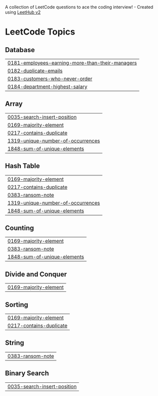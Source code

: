 A collection of LeetCode questions to ace the coding interview! - Created using [LeetHub v2](https://github.com/arunbhardwaj/LeetHub-2.0)
<!---LeetCode Topics Start-->
# LeetCode Topics
## Database
|  |
| ------- |
| [0181-employees-earning-more-than-their-managers](https://github.com/Rishab-xo/leetcode-problems/tree/master/0181-employees-earning-more-than-their-managers) |
| [0182-duplicate-emails](https://github.com/Rishab-xo/leetcode-problems/tree/master/0182-duplicate-emails) |
| [0183-customers-who-never-order](https://github.com/Rishab-xo/leetcode-problems/tree/master/0183-customers-who-never-order) |
| [0184-department-highest-salary](https://github.com/Rishab-xo/leetcode-problems/tree/master/0184-department-highest-salary) |
## Array
|  |
| ------- |
| [0035-search-insert-position](https://github.com/Rishab-xo/leetcode-problems/tree/master/0035-search-insert-position) |
| [0169-majority-element](https://github.com/Rishab-xo/leetcode-problems/tree/master/0169-majority-element) |
| [0217-contains-duplicate](https://github.com/Rishab-xo/leetcode-problems/tree/master/0217-contains-duplicate) |
| [1319-unique-number-of-occurrences](https://github.com/Rishab-xo/leetcode-problems/tree/master/1319-unique-number-of-occurrences) |
| [1848-sum-of-unique-elements](https://github.com/Rishab-xo/leetcode-problems/tree/master/1848-sum-of-unique-elements) |
## Hash Table
|  |
| ------- |
| [0169-majority-element](https://github.com/Rishab-xo/leetcode-problems/tree/master/0169-majority-element) |
| [0217-contains-duplicate](https://github.com/Rishab-xo/leetcode-problems/tree/master/0217-contains-duplicate) |
| [0383-ransom-note](https://github.com/Rishab-xo/leetcode-problems/tree/master/0383-ransom-note) |
| [1319-unique-number-of-occurrences](https://github.com/Rishab-xo/leetcode-problems/tree/master/1319-unique-number-of-occurrences) |
| [1848-sum-of-unique-elements](https://github.com/Rishab-xo/leetcode-problems/tree/master/1848-sum-of-unique-elements) |
## Counting
|  |
| ------- |
| [0169-majority-element](https://github.com/Rishab-xo/leetcode-problems/tree/master/0169-majority-element) |
| [0383-ransom-note](https://github.com/Rishab-xo/leetcode-problems/tree/master/0383-ransom-note) |
| [1848-sum-of-unique-elements](https://github.com/Rishab-xo/leetcode-problems/tree/master/1848-sum-of-unique-elements) |
## Divide and Conquer
|  |
| ------- |
| [0169-majority-element](https://github.com/Rishab-xo/leetcode-problems/tree/master/0169-majority-element) |
## Sorting
|  |
| ------- |
| [0169-majority-element](https://github.com/Rishab-xo/leetcode-problems/tree/master/0169-majority-element) |
| [0217-contains-duplicate](https://github.com/Rishab-xo/leetcode-problems/tree/master/0217-contains-duplicate) |
## String
|  |
| ------- |
| [0383-ransom-note](https://github.com/Rishab-xo/leetcode-problems/tree/master/0383-ransom-note) |
## Binary Search
|  |
| ------- |
| [0035-search-insert-position](https://github.com/Rishab-xo/leetcode-problems/tree/master/0035-search-insert-position) |
<!---LeetCode Topics End-->